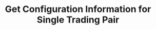 ---
title: Get Configuration Information for Single Trading Pair
position_number: 2
type: get
description: /future/market/v1/public/symbol/detail
parameters:
    -
        name: symbol
        type: string
        mandatory: true
        default: N/A
        description: Trading pair
        ranges:
content_markdown: Note：This method does not require a signature.
left_code_blocks:
    -
        code_block: "public void getKLine() {\r\n\tString text = HttpUtil.get(URL + \"/data/api/future/market/v1/getKLine?market=btc_usdt&type=1min&since=0\");\r\n\tSystem.out.println(text);\r\n}"
        title: Java
        language: java
right_code_blocks:
    - code_block: |-
        {
          "error": {
            "code": "",
            "msg": ""
          },
          "msgInfo": "",
          "result": {
            "baseCoin": "", //Target Assets
            "baseCoinDisplayPrecision": 0, //Displayed target currency precision
            "baseCoinPrecision": 0, //Target currency precision
            "contractSize": 0, //Contract multiplier(face value)
            "contractType": "", //Contract type, perpetual, delivery
            "depthPrecisionMerge": 0, //Handicap Precision Consolidation
            "initLeverage": 0, //Initial leverage
            "labels": [], //Label
            "liquidationFee": 0, //Forced liquidation fee
            "makerFee": 0, //Maker fee
            "maxEntrusts": 0, //Maximum active orders
            "maxOpenOrders": 0, //Maximum open orders
            "minNotional": 0, //Minimum notional value
            "minPrice": 0, //Minimum price
            "minQty": 0, //Minimum quantity
            "multiplierDown": 0, //Floor percentage of sell limit order
            "multiplierUp": 0, //Cap percentage of buy limit order
            "onboardDate": 0, //List time
            "pricePrecision": 0, //Price precision
            "quantityPrecision": 0, //Quantity precision
            "quoteCoin": "", //Quote currency
            "quoteCoinDisplayPrecision": 0, //Displayed quote currency precision
            "quoteCoinPrecision": 0, //Quote currency precision
            "state": 0, //Status
            "supportEntrustType": "", //Trigger order type supported
            "supportOrderType": "", //Order type supported
            "supportTimeInForce": "", //Valid ways supported
            "symbol": "", //Trading pair
            "takerFee": 0, //Taker fee
            "tradeSwitch": false, //Trading pair switch
            "underlyingType": "" //Target type, Coin-M,USDT-M
          },
          "returnCode": 0
        }
      title: Response
      language: json
---